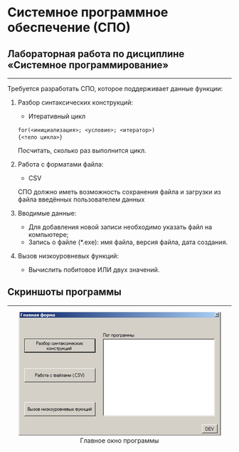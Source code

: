 # Системное программное обеспечение (СПО)

## Лабораторная работа по дисциплине «Системное программирование»

---
Требуется разработать СПО, которое поддерживает данные функции:
1. Разбор синтаксических конструкций:
    + Итеративный цикл
	```
	for(<инициализация>; <условие>; <итератор>) 
	{<тело цикла>}
	```
	Посчитать, сколько раз выполнится цикл.
2. Работа с форматами файла:
    + CSV
	
	СПО должно иметь возможность сохранения файла и загрузки из файла введённых пользователем данных
3. Вводимые данные:
    + Для добавления новой записи необходимо указать файл на компьютере;
	+ Запись о файле (\*.exe): имя файла, версия файла, дата создания.
4. Вызов низкоуровневых функций:
    + Вычислить побитовое ИЛИ двух значений.

## Скриншоты программы

---

<p align="center">
  <img src="https://github.com/GaneevRM/SystemSoftware/blob/main/Img/1.MainForm.jpg" alt="Главное форма" /><br>
  Главное окно программы
</p>
